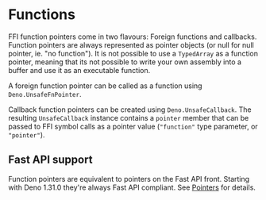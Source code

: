 # Functions

FFI function pointers come in two flavours: Foreign functions and callbacks.
Function pointers are always represented as pointer objects (or null for null
pointer, ie. "no function"). It is not possible to use a `TypedArray` as a
function pointer, meaning that its not possible to write your own assembly into
a buffer and use it as an executable function.

A foreign function pointer can be called as a function using
`Deno.UnsafeFnPointer`.

Callback function pointers can be created using `Deno.UnsafeCallback`. The
resulting `UnsafeCallback` instance contains a `pointer` member that can be
passed to FFI symbol calls as a pointer value (`"function"` type parameter, or
`"pointer"`).

## Fast API support

Function pointers are equivalent to pointers on the Fast API front. Starting
with Deno 1.31.0 they're always Fast API compliant. See [Pointers](./pointers)
for details.
